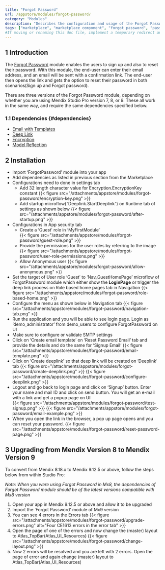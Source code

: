 ```yaml
---
title: "Forgot Password"
url: /appstore/modules/forgot-password/
category: "Modules"
description: "Describes the configuration and usage of the Forgot Password module, which is available in the Mendix Marketplace."
tags: ["marketplace", "marketplace component", "forgot password", "password", "login", "credentials", "platform support"]
#If moving or renaming this doc file, implement a temporary redirect and let the respective team know they should update the URL in the product. See Mapping to Products for more details.
---
```


## 1 Introduction

The [Forgot Password](https://marketplace.mendix.com/link/component/1296/) module enables the users to sign up and also to reset their password.
With this module, the end-user can enter their email address, and an email will be sent with a confirmation link. The end-user then opens the link and gets the option to reset their password in both scenarios(Sign up and Forgot password).

There are three versions of the Forgot Password module, depending on whether you are using Mendix Studio Pro version 7, 8, or 9. These all work in the same way, and require the same dependencies specified below.

### 1.1 Dependencies {#dependencies}

* [Email with Templates](/appstore/modules/email-with-templates/)
* [Deep Link](/appstore/modules/deep-link/)
* [Encryption](/appstore/modules/encryption/)
* [Model Reflection](/appstore/modules/model-reflection/)

## 2 Installation

* Import ‘ForgotPassword’ module into your app
* Add dependencies as listed in previous section from the Marketplace
* Configurations need to done in settings tab 
    * Add 32 length character value for Encryption.EncryptionKey constant
        {{< figure src="/attachments/appstore/modules/forgot-password/encryption-key.png" >}}
    * Add startup microflow(“Deeplink.StartDeeplink”) on Runtime tab of settings as shown below 
        {{< figure src="/attachments/appstore/modules/forgot-password/after-startup.png" >}}
* Configurations in App security tab 
    * Create a ‘Guest’ role in ‘MyFirstModule’  
        {{< figure src="/attachments/appstore/modules/forgot-password/guest-role.png" >}}
    * Provide the permissions for the user roles by referring to the image 
        {{< figure src="/attachments/appstore/modules/forgot-password/user-role-permissions.png" >}}    
    * Allow Anonymous user
        {{< figure src="/attachments/appstore/modules/forgot-password/allow-anonymous.png" >}}    
* Set the target of User role ‘Guest’ to ‘Nav_GuestHomePage’ microflow of ForgotPassword module which either show the **LoginPage** or trigger the deep link process on Role based home pages tab in Navigation
    {{< figure src="/attachments/appstore/modules/forgot-password/role-based-home.png" >}}
* Configure the menu as shown below in Navigation tab 
        {{< figure src="/attachments/appstore/modules/forgot-password/navigation-tab.png" >}}
* Run the application and you will be able to see login page. Login as ‘demo_administrator’ from demo_users to configure ForgotPassword on UI 
* Make sure to configure or validate SMTP settings
* Click on ‘Create email template’ on ‘Reset Password Email’ tab and provide the details and do the same for ‘Signup Email’ 
        {{< figure src="/attachments/appstore/modules/forgot-password/email-template.png" >}}
* Click on ‘Create deeplink’ so that deep link will be created on ‘Deeplink’ tab 
        {{< figure src="/attachments/appstore/modules/forgot-password/create-deeplink.png" >}}
        {{< figure src="/attachments/appstore/modules/forgot-password/configure-deeplink.png" >}}
* Logout and go back to login page and click on ‘Signup’ button. Enter your name and mail ID and click on send button. You will get an e-mail with a link and get a popup page on UI  
        {{< figure src="/attachments/appstore/modules/forgot-password/test-signup.png" >}}
        {{< figure src="/attachments/appstore/modules/forgot-password/email-example.png" >}}
* When you open the link in the browser, a pop up page opens and you can reset your password. 
        {{< figure src="/attachments/appstore/modules/forgot-password/reset-password-page.png" >}}

## 3 Upgrading from Mendix Version 8 to Mendix Version 9

To convert from Mendix 8.18.x to Mendix 9.12.5 or above, follow the steps below from within Studio Pro: 

*Note: When you were using Forgot Password in Mx8, the dependencies of Forgot Password module should be of the latest versions compatible with Mx8 version*

1. Open your app in Mendix 9.12.5 or above and allow it to be upgraded
2. Import the ‘Forgot Password’ module of Mx9 version
3. You can see 4 errors in the Errors tab
    {{< figure src="/attachments/appstore/modules/forgot-password/upgrade-errors.png" alt="Four CE1613 errors in the error tab" >}}
4. Open the page of one of the errors and now change the (master) layout to Atlas_TopBar(Atlas_UI_Resources)
    {{< figure src="/attachments/appstore/modules/forgot-password/change-layout.png" >}}
5. Now 2 errors will be resolved and you are left with 2 errors. Open the page of error and again change (master) layout to Atlas_TopBar(Atlas_UI_Resources) 
 